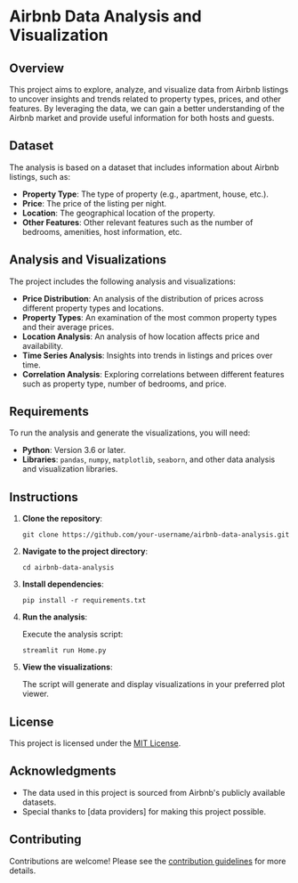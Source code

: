 # Airbnb Data Analysis and Visualization

## Overview

This project aims to explore, analyze, and visualize data from Airbnb listings to uncover insights and trends related to property types, prices, and other features. By leveraging the data, we can gain a better understanding of the Airbnb market and provide useful information for both hosts and guests.

## Dataset

The analysis is based on a dataset that includes information about Airbnb listings, such as:

- **Property Type**: The type of property (e.g., apartment, house, etc.).
- **Price**: The price of the listing per night.
- **Location**: The geographical location of the property.
- **Other Features**: Other relevant features such as the number of bedrooms, amenities, host information, etc.

## Analysis and Visualizations

The project includes the following analysis and visualizations:

- **Price Distribution**: An analysis of the distribution of prices across different property types and locations.
- **Property Types**: An examination of the most common property types and their average prices.
- **Location Analysis**: An analysis of how location affects price and availability.
- **Time Series Analysis**: Insights into trends in listings and prices over time.
- **Correlation Analysis**: Exploring correlations between different features such as property type, number of bedrooms, and price.

## Requirements

To run the analysis and generate the visualizations, you will need:

- **Python**: Version 3.6 or later.
- **Libraries**: `pandas`, `numpy`, `matplotlib`, `seaborn`, and other data analysis and visualization libraries.

## Instructions

1. **Clone the repository**:

    ```shell
    git clone https://github.com/your-username/airbnb-data-analysis.git
    ```

2. **Navigate to the project directory**:

    ```shell
    cd airbnb-data-analysis
    ```

3. **Install dependencies**:

    ```shell
    pip install -r requirements.txt
    ```

4. **Run the analysis**:

    Execute the analysis script:

    ```shell
    streamlit run Home.py
    ```

5. **View the visualizations**:

    The script will generate and display visualizations in your preferred plot viewer.

## License

This project is licensed under the [MIT License](LICENSE).

## Acknowledgments

- The data used in this project is sourced from Airbnb's publicly available datasets.
- Special thanks to [data providers] for making this project possible.

## Contributing

Contributions are welcome! Please see the [contribution guidelines](CONTRIBUTING.md) for more details.
